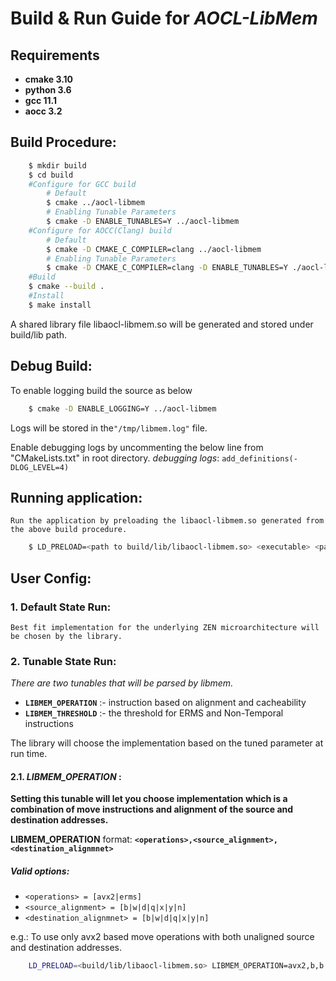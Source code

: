 # Build & Run Guide for **_AOCL-LibMem_**

## Requirements
 * **cmake 3.10**
 * **python 3.6**
 * **gcc 11.1**
 * **aocc 3.2**

## Build Procedure:
```sh
    $ mkdir build
    $ cd build
    #Configure for GCC build
        # Default
        $ cmake ../aocl-libmem
        # Enabling Tunable Parameters
        $ cmake -D ENABLE_TUNABLES=Y ../aocl-libmem
    #Configure for AOCC(Clang) build
        # Default
        $ cmake -D CMAKE_C_COMPILER=clang ../aocl-libmem
        # Enabling Tunable Parameters
        $ cmake -D CMAKE_C_COMPILER=clang -D ENABLE_TUNABLES=Y ./aocl-libmem
    #Build
    $ cmake --build .
    #Install
    $ make install
```

A shared library file libaocl-libmem.so will be generated and stored under build/lib path.

## Debug Build:
 To enable logging build the source as below
```sh
    $ cmake -D ENABLE_LOGGING=Y ../aocl-libmem
```
 Logs will be stored in the`"/tmp/libmem.log"` file.

 Enable debugging logs by uncommenting the below line from  "CMakeLists.txt" in root directory.
 _debugging logs_: `add_definitions(-DLOG_LEVEL=4)`

## Running application:
 ``Run the application by preloading the libaocl-libmem.so generated from the above build procedure.``
```sh
    $ LD_PRELOAD=<path to build/lib/libaocl-libmem.so> <executable> <params>
```

## User Config:
### 1. Default State Run:
 ``Best fit implementation for the underlying ZEN microarchitecture will be chosen by the library.``


### 2. Tunable State Run:

_There are two tunables that will be parsed by libmem._
 * **`LIBMEM_OPERATION`** :- instruction based on alignment and cacheability
 * **`LIBMEM_THRESHOLD`** :- the threshold for ERMS and Non-Temporal instructions

The library will choose the implementation based on the tuned parameter at run time.

#### 2.1. _LIBMEM_OPERATION_ :
**Setting this tunable will let you choose implementation which is a combination of move instructions and alignment of the source and destination addresses.**

 **LIBMEM_OPERATION** format: **`<operations>,<source_alignment>,<destination_alignmnet>`**

 ##### Valid options:
 * `<operations> = [avx2|erms]`
 * `<source_alignment> = [b|w|d|q|x|y|n]`
 * `<destination_alignmnet> = [b|w|d|q|x|y|n]`

 e.g.:  To use only avx2 based move operations with both unaligned source and destination addresses.
```sh
    LD_PRELOAD=<build/lib/libaocl-libmem.so> LIBMEM_OPERATION=avx2,b,b <executable>
```
